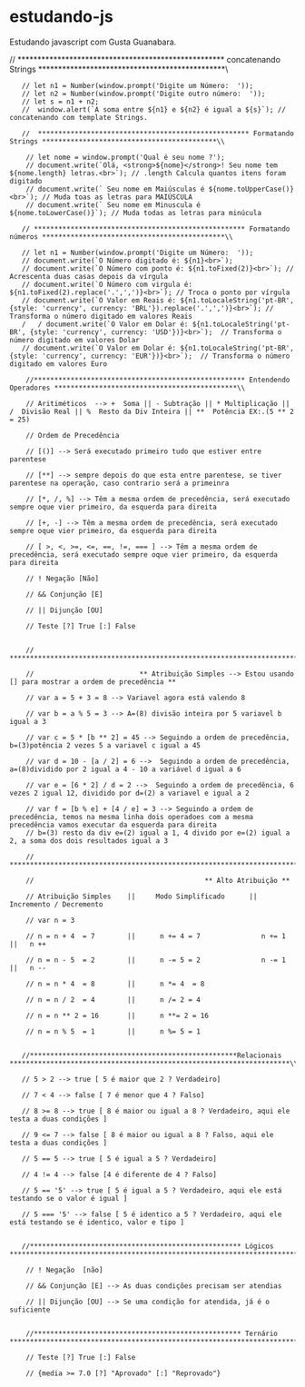 # estudando-js
Estudando javascript com Gusta Guanabara.

// **************************************************** concatenando Strings ***********************************************\\

       // let n1 = Number(window.prompt('Digite um Número:  '));
       // let n2 = Number(window.prompt('Digite outro número:  '));
       // let s = n1 + n2;
       //  window.alert(`A soma entre ${n1} e ${n2} é igual a ${s}`); // concatenando com template Strings.

       //  **************************************************** Formatando Strings *******************************************\\

        // let nome = window.prompt('Qual é seu nome ?');
        // document.write(`Olá, <strong>${nome}</strong>! Seu nome tem  ${nome.length} letras.<br>`); // .length Calcula quantos itens foram digitado
        // document.write(` Seu nome em Maiúsculas é ${nome.toUpperCase()}<br>`); // Muda toas as letras para MAIÚSCULA
        // document.write(` Seu nome em Minuscula é ${nome.toLowerCase()}`); // Muda todas as letras para minúcula

       // **************************************************** Formatando números *********************************************\\

       // let n1 = Number(window.prompt('Digite um Número:  '));
       // document.write(`O Número digitado é: ${n1}<br>`);
       // document.write(`O Número com ponto é: ${n1.toFixed(2)}<br>`); // Acrescenta duas casas depois da vírgula
       // document.write(`O Número com virgula é: ${n1.toFixed(2).replace('.',',')}<br>`); // Troca o ponto por vírgula  
       // document.write(`O Valor em Reais é: ${n1.toLocaleString('pt-BR', {style: 'currency', currency: 'BRL'}).replace('.',',')}<br>`); // Transforma o número digitado em valores Reais
       /   / document.write(`O Valor em Dolar é: ${n1.toLocaleString('pt-BR', {style: 'currency', currency: 'USD'})}<br>`);  // Transforma o número digitado em valores Dolar 
       // document.write(`O Valor em Dolar é: ${n1.toLocaleString('pt-BR', {style: 'currency', currency: 'EUR'})}<br>`);  // Transforma o número digitado em valores Euro
    
        //**************************************************** Entendendo Operadores *********************************************\\

        // Aritiméticos  --> +  Soma || - Subtração || * Multiplicação || /  Divisão Real || %  Resto da Div Inteira || **  Potência EX:.(5 ** 2 = 25)
        
        // Ordem de Precedência 
        
        // [()] --> Será executado primeiro tudo que estiver entre parentese
        
        // [**] --> sempre depois do que esta entre parentese, se tiver parentese na operação, caso contrario será a primeinra
        
        // [*, /, %] --> Têm a mesma ordem de precedência, será executado sempre oque vier primeiro, da esquerda para direita
        
        // [+, -] --> Têm a mesma ordem de precedência, será executado sempre oque vier primeiro, da esquerda para direita

        // [ >, <, >=, <=, ==, !=, === ] --> Têm a mesma ordem de precedência, será executado sempre oque vier primeiro, da esquerda para direita

        // ! Negação [Não]

        // && Conjunção [E]

        // || Dijunção [OU]

        // Teste [?] True [:] False

        
        // ************************************************************************************************************************\\

        //                          ** Atribuição Simples --> Estou usando [] para mostrar a ordem de precedência **
        
        // var a = 5 + 3 = 8 --> Variavel agora está valendo 8
        
        // var b = a % 5 = 3 --> A=(8) divisão inteira por 5 variavel b igual a 3
        
        // var c = 5 * [b ** 2] = 45 --> Seguindo a ordem de precedência, b=(3)potência 2 vezes 5 a variavel c igual a 45
        
        // var d = 10 - [a / 2] = 6 -->  Seguindo a ordem de precedência, a=(8)dividido por 2 igual a 4 - 10 a variável d igual a 6
        
        // var e = [6 * 2] / d = 2 -->  Seguindo a ordem de precedência, 6 vezes 2 igual 12, dividido por d=(2) a variavel e igual a 2
        
        // var f = [b % e] + [4 / e] = 3 --> Seguindo a ordem de precedência, temos na mesma linha dois operadoes com a mesma precedência vamos executar da esquerda para direita
        // b=(3) resto da div e=(2) igual a 1, 4 divido por e=(2) igual a 2, a soma dos dois resultados igual a 3

        // *****************************************************************************************************************************\\

        //                                          ** Alto Atribuição **

        // Atribuição Simples    ||     Modo Simplificado      || Incremento / Decremento

        // var n = 3            

        // n = n + 4  = 7        ||      n += 4 = 7               n += 1    ||   n ++
        
        // n = n - 5  = 2        ||      n -= 5 = 2               n -= 1    ||   n -- 
        
        // n = n * 4  = 8        ||      n *= 4  = 8
         
        // n = n / 2  = 4        ||      n /= 2 = 4
        
        // n = n ** 2 = 16       ||      n **= 2 = 16
        
        // n = n % 5  = 1        ||      n %= 5 = 1   


       //***************************************************Relacionais *********************************************************************\\
        
       // 5 > 2 --> true [ 5 é maior que 2 ? Verdadeiro] 
       
       // 7 < 4 --> false [ 7 é menor que 4 ? Falso]

       // 8 >= 8 --> true [ 8 é maior ou igual a 8 ? Verdadeiro, aqui ele testa a duas condições ]

       // 9 <= 7 --> false [ 8 é maior ou igual a 8 ? Falso, aqui ele testa a duas condições ]

       // 5 == 5 --> true [ 5 é igual a 5 ? Verdadeiro]

       // 4 != 4 --> false [4 é diferente de 4 ? Falso]
        
       // 5 == '5' --> true [ 5 é igual a 5 ? Verdadeiro, aqui ele está testando se o valor é igual ]

       // 5 === '5' --> false [ 5 é identico a 5 ? Verdadeiro, aqui ele está testando se é identico, valor e tipo ]
        
        
       //**************************************************** Lógicos ***********************************************************************\\
        
        // ! Negação  [não]

        // && Conjunção [E] --> As duas condições precisam ser atendias 

        // || Dijunção [OU] --> Se uma condição for atendida, já é o suficiente


        //*************************************************** Ternário ***********************************************************************\\ 

        // Teste [?] True [:] False

        // {media >= 7.0 [?] "Aprovado" [:] "Reprovado"}
